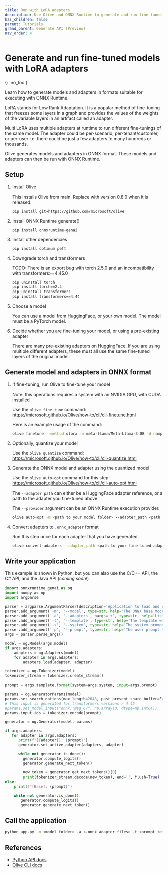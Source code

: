 ```yaml
---
title: Run with LoRA adapters
description: Use Olive and ONNX Runtime to generate and run fine-tuned LoRA adapters
has_children: false
parent: Tutorials
grand_parent: Generate API (Preview)
nav_order: 4
---
```


# Generate and run fine-tuned models with LoRA adapters
{: .no_toc }

Learn how to generate models and adapters in formats suitable for executing with ONNX Runtime.

LoRA stands for Low Rank Adaptation. It is a popular method of fine-tuning that freezes some layers in a graph and provides the values of the weights of the variable layers in an artifact called an adapter. 

Multi LoRA uses multiple adapters at runtime to run different fine-tunings of the same model. The adapter could be per-scenario, per-tenant/customer, or per-user i.e. there could be just a few adapters to many hundreds or thousands.

Olive generates models and adapters in ONNX format. These models and adapters can then be run with ONNX Runtime.

## Setup

1. Install Olive
   
   This installs Olive from main. Replace with version 0.8.0 when it is released.

   ```bash
   pip install git+https://github.com/microsoft/olive
   ```

2. Install ONNX Runtime generate()

   ```
   pip install onnxruntime-genai
   ```

3. Install other dependencies

   ```bash
   pip install optimum peft
   ```

4. Downgrade torch and transformers

   TODO: There is an export bug with torch 2.5.0 and an incompatibility with transformers>=4.45.0

   ```bash
   pip uninstall torch
   pip install torch==2.4
   pip uninstall transformers
   pip install transformers==4.44
   ```
   
5. Choose a model

   You can use a model from HuggingFace, or your own model. The model must be a PyTorch model.
   
6. Decide whether you are fine-tuning your model, or using a pre-existing adapter

   There are many pre-existing adapters on HuggingFace. If you are using multiple different adapters, these must all use the same fine-tuned layers of the original model.

## Generate model and adapters in ONNX format

1. If fine-tuning, run Olive to fine-tune your model

   Note: this operations requires a system with an NVIDIA GPU, with CUDA installed

   Use the `olive fine-tune` command: https://microsoft.github.io/Olive/how-to/cli/cli-finetune.html

   Here is an example usage of the command:

   ```bash
   olive finetune --method qlora -m meta-llama/Meta-Llama-3-8B -d nampdn-ai/tiny-codes --train_split "train[:4096]" --eval_split "train[4096:4224]" --text_template "### Language: {programming_language} \n### Question: {prompt} \n### Answer: {response}" --per_device_train_batch_size 16 --per_device_eval_batch_size 16 --max_steps 150 --logging_steps 50 -o adapters\tiny-codes
   ```

2. Optionally, quantize your model

   Use the `olive quantize` command: https://microsoft.github.io/Olive/how-to/cli/cli-quantize.html


3. Generate the ONNX model and adapter using the quantized model

   Use the `olive auto-opt` command for this step: https://microsoft.github.io/Olive/how-to/cli/cli-auto-opt.html

   The `--adapter path` can either be a HuggingFace adapter reference, or a path to the adapter you fine-tuned above.

   The `--provider` argument can be an ONNX Runtime execution provider.

   ```bash
   olive auto-opt -m <path to your model folder> --adapter_path <path to your adapter> -o <output model folder> --device cpu\|gpu --provider <provider> 
   ```

4. Convert adapters to `.onnx_adapter` format

   Run this step once for each adapter that you have generated.

   ```bash
   olive convert-adapters --adapter_path <path to your fine-tuned adapter --output_path <path to .onnx_adapter location --dtype float32
   ```

## Write your application

This example is shown in Python, but you can also use the C/C++ API, the C# API, and the Java API (_coming soon!_)

```python
import onnxruntime_genai as og
import numpy as np
import argparse

parser = argparse.ArgumentParser(description='Application to load and switch ONNX LoRA adapters')
parser.add_argument('-m', '--model', type=str, help='The ONNX base model')
parser.add_argument('-a', '--adapters', nargs='+', type=str, help='List of adapters in .onnx_adapters format')
parser.add_argument('-t', '--template', type=str, help='The template with which to format the prompt')
parser.add_argument('-s', '--system', type=str, help='The system prompt to pass to the model')
parser.add_argument('-p', '--prompt', type=str, help='The user prompt to pass to the model')
args = parser.parse_args()

model = og.Model(args.model)
if args.adapters:
    adapters = og.Adapters(model)
    for adapter in args.adapters:
        adapters.load(adapter, adapter)

tokenizer = og.Tokenizer(model)
tokenizer_stream = tokenizer.create_stream()

prompt = args.template.format(system=args.system, input=args.prompt)

params = og.GeneratorParams(model)
params.set_search_options(max_length=2048, past_present_share_buffer=False)
# This input is generated for transformers versions > 4.45
#params.set_model_input("onnx::Neg_67", np.array(0, dtype=np.int64))
params.input_ids = tokenizer.encode(prompt)

generator = og.Generator(model, params)

if args.adapters:
   for adapter in args.adapters:
      print(f"[{adapter}]: {prompt}")
      generator.set_active_adapter(adapters, adapter)

      while not generator.is_done():
        generator.compute_logits()
        generator.generate_next_token()

        new_token = generator.get_next_tokens()[0]
        print(tokenizer_stream.decode(new_token), end='', flush=True)
else:
    print(f"[Base]: {prompt}")

    while not generator.is_done():
       generator.compute_logits()
       generator.generate_next_token()
```

## Call the application

```bash
python app.py -m <model folder> -a <.onnx_adapter files> -t <prompt template> -s <system prompt> -p <prompt>
```

## References

* [Python API docs](../api/python.md#adapter-class)
* [Olive CLI docs](https://microsoft.github.io/Olive/how-to/index.html#working-with-the-cli)
